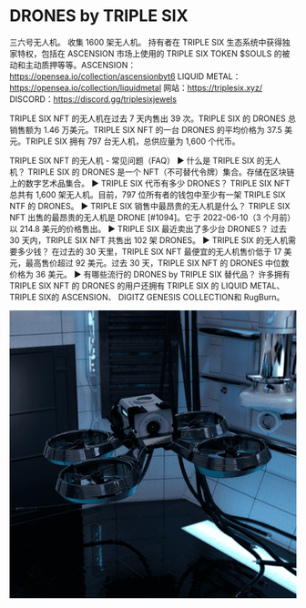 # DRONES by TRIPLE SIX

三六号无人机。 收集 1600 架无人机。 持有者在 TRIPLE SIX 生态系统中获得独家特权，包括在 ASCENSION 市场上使用的 TRIPLE SIX TOKEN $SOULS 的被动和主动质押等等。ASCENSION：https://opensea.io/collection/ascensionbyt6 LIQUID METAL： https://opensea.io/collection/liquidmetal 网站：https://triplesix.xyz/ DISCORD：https://discord.gg/triplesixjewels

TRIPLE SIX NFT 的无人机在过去 7 天内售出 39 次。TRIPLE SIX 的 DRONES 总销售额为 1.46 万美元。TRIPLE SIX NFT 的一台 DRONES 的平均价格为 37.5 美元。TRIPLE SIX 拥有 797 台无人机，总供应量为 1,600 个代币。

TRIPLE SIX NFT 的无人机 - 常见问题（FAQ）
▶ 什么是 TRIPLE SIX 的无人机？
TRIPLE SIX 的 DRONES 是一个 NFT（不可替代令牌）集合。存储在区块链上的数字艺术品集合。
▶ TRIPLE SIX 代币有多少 DRONES？
TRIPLE SIX NFT 总共有 1,600 架无人机。目前，797 位所有者的钱包中至少有一架 TRIPLE SIX NTF 的 DRONES。
▶ TRIPLE SIX 销售中最昂贵的无人机是什么？
TRIPLE SIX NFT 出售的最昂贵的无人机是 DRONE [#1094]。它于 2022-06-10（3 个月前）以 214.8 美元的价格售出。
▶ TRIPLE SIX 最近卖出了多少台 DRONES？
过去 30 天内，TRIPLE SIX NFT 共售出 102 架 DRONES。
▶ TRIPLE SIX 的无人机需要多少钱？
在过去的 30 天里，TRIPLE SIX NFT 最便宜的无人机售价低于 17 美元，最高售价超过 92 美元。过去 30 天，TRIPLE SIX NFT 的 DRONES 中位数价格为 36 美元。
▶ 有哪些流行的 DRONES by TRIPLE SIX 替代品？
许多拥有 TRIPLE SIX NFT 的 DRONES 的用户还拥有 TRIPLE SIX 的 LIQUID METAL、TRIPLE SIX的 ASCENSION、 DIGITZ GENESIS COLLECTION和 RugBurn。

![NFT](微信截图_20220903144533.png)
